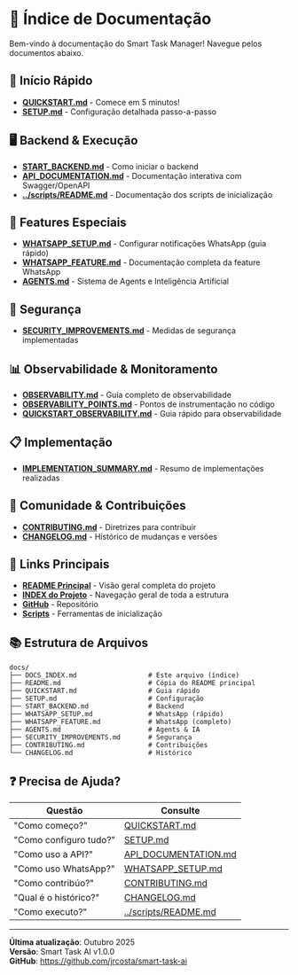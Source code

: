 # 📖 Índice de Documentação

Bem-vindo à documentação do Smart Task Manager! Navegue pelos documentos abaixo.

## 🚀 Início Rápido

- **[QUICKSTART.md](QUICKSTART.md)** - Comece em 5 minutos!
- **[SETUP.md](SETUP.md)** - Configuração detalhada passo-a-passo

## 🖥️ Backend & Execução

- **[START_BACKEND.md](START_BACKEND.md)** - Como iniciar o backend
- **[API_DOCUMENTATION.md](API_DOCUMENTATION.md)** - Documentação interativa com Swagger/OpenAPI
- **[../scripts/README.md](../scripts/README.md)** - Documentação dos scripts de inicialização

## 📱 Features Especiais

- **[WHATSAPP_SETUP.md](WHATSAPP_SETUP.md)** - Configurar notificações WhatsApp (guia rápido)
- **[WHATSAPP_FEATURE.md](WHATSAPP_FEATURE.md)** - Documentação completa da feature WhatsApp
- **[AGENTS.md](AGENTS.md)** - Sistema de Agents e Inteligência Artificial

## 🔐 Segurança

- **[SECURITY_IMPROVEMENTS.md](SECURITY_IMPROVEMENTS.md)** - Medidas de segurança implementadas

## 📊 Observabilidade & Monitoramento

- **[OBSERVABILITY.md](OBSERVABILITY.md)** - Guia completo de observabilidade
- **[OBSERVABILITY_POINTS.md](OBSERVABILITY_POINTS.md)** - Pontos de instrumentação no código
- **[QUICKSTART_OBSERVABILITY.md](QUICKSTART_OBSERVABILITY.md)** - Guia rápido para observabilidade

## 📋 Implementação

- **[IMPLEMENTATION_SUMMARY.md](IMPLEMENTATION_SUMMARY.md)** - Resumo de implementações realizadas

## 👥 Comunidade & Contribuições

- **[CONTRIBUTING.md](CONTRIBUTING.md)** - Diretrizes para contribuir
- **[CHANGELOG.md](CHANGELOG.md)** - Histórico de mudanças e versões

## 🔗 Links Principais

- **[README Principal](../README.md)** - Visão geral completa do projeto
- **[INDEX do Projeto](../INDEX.md)** - Navegação geral de toda a estrutura
- **[GitHub](https://github.com/jrcosta/smart-task-ai)** - Repositório
- **[Scripts](../scripts/)** - Ferramentas de inicialização

## 📚 Estrutura de Arquivos

```
docs/
├── DOCS_INDEX.md                  # Este arquivo (índice)
├── README.md                      # Cópia do README principal
├── QUICKSTART.md                  # Guia rápido
├── SETUP.md                       # Configuração
├── START_BACKEND.md               # Backend
├── WHATSAPP_SETUP.md              # WhatsApp (rápido)
├── WHATSAPP_FEATURE.md            # WhatsApp (completo)
├── AGENTS.md                      # Agents & IA
├── SECURITY_IMPROVEMENTS.md       # Segurança
├── CONTRIBUTING.md                # Contribuições
└── CHANGELOG.md                   # Histórico
```

## ❓ Precisa de Ajuda?

| Questão | Consulte |
|---------|----------|
| "Como começo?" | [QUICKSTART.md](QUICKSTART.md) |
| "Como configuro tudo?" | [SETUP.md](SETUP.md) |
| "Como uso a API?" | [API_DOCUMENTATION.md](API_DOCUMENTATION.md) |
| "Como uso WhatsApp?" | [WHATSAPP_SETUP.md](WHATSAPP_SETUP.md) |
| "Como contribúo?" | [CONTRIBUTING.md](CONTRIBUTING.md) |
| "Qual é o histórico?" | [CHANGELOG.md](CHANGELOG.md) |
| "Como executo?" | [../scripts/README.md](../scripts/README.md) |

---

**Última atualização**: Outubro 2025  
**Versão**: Smart Task AI v1.0.0  
**GitHub**: https://github.com/jrcosta/smart-task-ai

